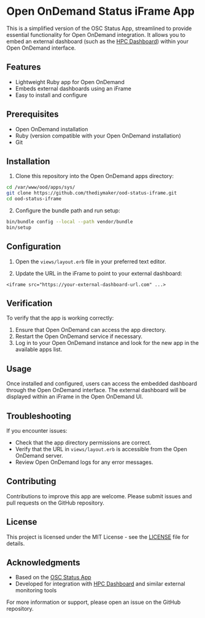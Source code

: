 # Open OnDemand Status iFrame App

This is a simplified version of the OSC Status App, streamlined to provide essential functionality for Open OnDemand integration. It allows you to embed an external dashboard (such as the [HPC Dashboard](https://github.com/thediymaker/slurm-node-dashboard)) within your Open OnDemand interface.

## Features

- Lightweight Ruby app for Open OnDemand
- Embeds external dashboards using an iFrame
- Easy to install and configure

## Prerequisites

- Open OnDemand installation
- Ruby (version compatible with your Open OnDemand installation)
- Git

## Installation

1. Clone this repository into the Open OnDemand apps directory:

```bash
cd /var/www/ood/apps/sys/
git clone https://github.com/thediymaker/ood-status-iframe.git
cd ood-status-iframe
```

2. Configure the bundle path and run setup:

```bash
bin/bundle config --local --path vendor/bundle
bin/setup
```

## Configuration

1. Open the `views/layout.erb` file in your preferred text editor.

2. Update the URL in the iFrame to point to your external dashboard:

```erb
<iframe src="https://your-external-dashboard-url.com" ...>
```

## Verification

To verify that the app is working correctly:

1. Ensure that Open OnDemand can access the app directory.
2. Restart the Open OnDemand service if necessary.
3. Log in to your Open OnDemand instance and look for the new app in the available apps list.

## Usage

Once installed and configured, users can access the embedded dashboard through the Open OnDemand interface. The external dashboard will be displayed within an iFrame in the Open OnDemand UI.

## Troubleshooting

If you encounter issues:

- Check that the app directory permissions are correct.
- Verify that the URL in `views/layout.erb` is accessible from the Open OnDemand server.
- Review Open OnDemand logs for any error messages.

## Contributing

Contributions to improve this app are welcome. Please submit issues and pull requests on the GitHub repository.

## License

This project is licensed under the MIT License - see the [LICENSE](LICENSE) file for details.

## Acknowledgments

- Based on the [OSC Status App](https://github.com/OSC/osc-systemstatus)
- Developed for integration with [HPC Dashboard](https://github.com/thediymaker/slurm-node-status) and similar external monitoring tools

For more information or support, please open an issue on the GitHub repository.